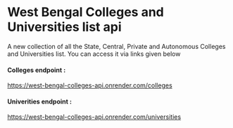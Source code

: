 # West Bengal Colleges and Universities list api

A new collection of all the State, Central, Private and Autonomous Colleges and Universities list. You can access it via links given below

#### Colleges endpoint : 
https://west-bengal-colleges-api.onrender.com/colleges

#### Univerities endpoint : 
https://west-bengal-colleges-api.onrender.com/universities
